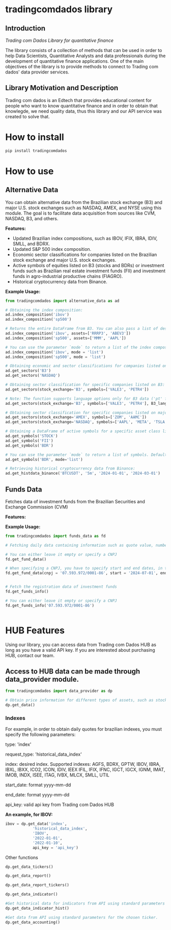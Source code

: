 # tradingcomdados library


## Introduction
*Trading com Dados Library for quantitative finance*

The library consists of a collection of methods that can be used in order to help Data Scientists, Quantitative Analysts and data professionals during the development of quantitative finance applications. One of the main objectives of the library is to provide methods to connect to Trading com dados' data provider services.

## Library Motivation and Description
Trading com dados is an Edtech that provides educational content for people who want to know quantitative finance and in order to obtain that knowlegde, we need quality data, thus this library and our API service was created to solve that.

# How to install
```python 
pip install tradingcomdados
```

# How to use


## Alternative Data
You can obtain alternative data from the Brazilian stock exchange (B3) and major U.S. stock exchanges such as NASDAQ, AMEX, and NYSE using this module. The goal is to facilitate data acquisition from sources like CVM, NASDAQ, B3, and others.

**Features:**
- Updated Brazilian index compositions, such as IBOV, IFIX, IBRA, IDIV, SMLL, and BDRX.
- Updated S&P 500 index composition.
- Economic sector classifications for companies listed on the Brazilian stock exchange and major U.S. stock exchanges.
- Active symbols of equities listed on B3 (stocks and BDRs) or investment funds such as Brazilian real estate investment funds (FII) and investment funds in agro-industrial productive chains (FIAGRO).
- Historical cryptocurrency data from Binance.

**Example Usage:**

```python
from tradingcomdados import alternative_data as ad

# Obtaining the index composition:
ad.index_composition('ibov')
ad.index_composition('sp500')

# Returns the entire DataFrame from B3. You can also pass a list of desired symbols to get their composition:
ad.index_composition('ibov', assets=['RRRP3', 'ABEV3'])
ad.index_composition('sp500', assets=['MMM', 'AAPL'])

# You can use the parameter `mode` to return a list of the index composition symbols:
ad.index_composition('ibov', mode = 'list')
ad.index_composition('sp500', mode = 'list')

# Obtaining economic and sector classifications for companies listed on NASDAQ, NYSE, AMEX, or the Brazilian stock exchange (B3):
ad.get_sectors('B3')
ad.get_sectors('NASDAQ')

# Obtaining sector classification for specific companies listed on B3:
ad.get_sectors(stock_exchange='B3', symbols=['VALE3', 'PETR4'])

# Note: The function supports language options only for B3 data ('pt' for Portuguese; default is 'eng'):
ad.get_sectors(stock_exchange='B3', symbols=['VALE3', 'PETR4'], B3_language='pt')

# Obtaining sector classification for specific companies listed on major U.S. stock exchanges:
ad.get_sectors(stock_exchange='AMEX', symbols=['ZOM', 'AAMC'])
ad.get_sectors(stock_exchange='NASDAQ', symbols=['AAPL', 'META', 'TSLA', 'MSFT'])

# Obtaining a DataFrame of active symbols for a specific asset class listed on the Brazilian stock exchange (B3):
ad.get_symbols('STOCK')
ad.get_symbols('FII')
ad.get_symbols('BDR')

# You can use the parameter `mode` to return a list of symbols. Defaults to 'df' (DataFrame):
ad.get_symbols('BDR', mode='list')

# Retrieving historical cryptocurrency data from Binance: 
ad.get_histdata_binance('BTCUSDT', '5m', '2024-01-01', '2024-03-01')

```


## Funds Data
Fetches data of investment funds from the Brazilian Securities and Exchange Commission (CVM)

**Features:**


**Example Usage:**

```python
from tradingcomdados import funds_data as fd

# Fetching daily data containing information such as quote value, number of investors, and net asset value (NAV)

# You can either leave it empty or specify a CNPJ
fd.get_fund_data()

# When specifying a CNPJ, you have to specify start and end dates, in the YYYY-MM-DD format.
fd.get_fund_data(cnpj = '07.593.972/0001-86', start = '2024-07-01', end = '2024-07-10')


# Fetch the registration data of investment funds
fd.get_funds_info()

# You can either leave it empty or specify a CNPJ
fd.get_funds_info('07.593.972/0001-86')



```

# HUB Features
Using our library, you can access data from Trading com Dados HUB as long as you have a valid API key.
If you are interested about purchasing HUB, contact our team.

## Access to HUB data can be made through data_provider module.
```python
from tradingcomdados import data_provider as dp

# Obtain price information for different types of assets, such as stocks, treasury, indexes, etc.
dp.get_data()

```
### Indexes
For example, in order to obtain daily quotes for brazilian indexes, you must specify the following parameters:

type: 'index'

request_type: 'historical_data_index'

index: desired index. Supported indexes: AGFS, BDRX, GPTW, IBOV, IBRA, IBXL, IBXX, ICO2, ICON, IDIV, IEEX
IFIL, IFIX, IFNC, IGCT, IGCX, IGNM, IMAT, IMOB, INDX, ISEE, ITAG, IVBX, MLCX, SMLL, UTIL

start_date: format yyyy-mm-dd

end_date: format yyyy-mm-dd

api_key: valid api key from Trading com Dados HUB

**An example, for IBOV:**
```python
ibov = dp.get_data('index',
            'historical_data_index',
            'IBOV',
            '2022-01-01',
            '2022-01-10',
            api_key = 'api_key')
```

Other functions
```python
dp.get_data_tickers()

dp.get_data_report()

dp.get_data_report_tickers()

dp.get_data_indicator()

#Get historical data for indicators from API using standard parameters for the chosen ticker.
dp.get_data_indicator_hist()

#Get data from API using standard parameters for the chosen ticker.
dp.get_data_accounting()
```
